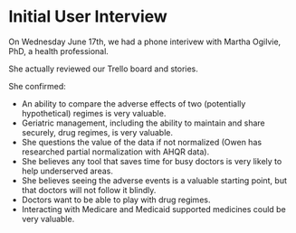 # Initial User Interview

On Wednesday June 17th, we had a phone interivew with Martha Ogilvie, PhD, a health professional.

She actually reviewed our Trello board and stories.

She confirmed:

* An ability to compare the adverse effects of two (potentially hypothetical) regimes is very valuable.
* Geriatric management, including the ability to maintain and share securely, drug regimes, is very valuable.
* She questions the value of the data if not normalized (Owen has researched partial normalization with AHQR data).
* She believes any tool that saves time for busy doctors is very likely to help underserved areas.
* She believes seeing the adverse events is a valuable starting point, but that doctors will not follow it blindly.
* Doctors want to be able to play with drug regimes.
* Interacting with Medicare and Medicaid supported medicines could be very valuable.